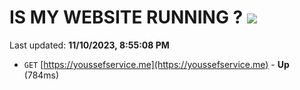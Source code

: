# IS MY WEBSITE RUNNING ? [![](https://img.shields.io/static/v1?label=Sponsor&message=%E2%9D%A4&logo=GitHub&color=%23fe8e86)](https://github.com/sponsors/<username>)

Last updated: **11/10/2023, 8:55:08 PM**

- `GET` [https://youssefservice.me](https://youssefservice.me) - **Up** (784ms)

